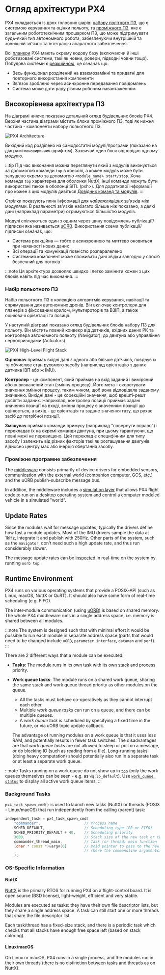 # Огляд архітектури PX4

PX4 складається із двох головних шарів: [набору політного ПЗ](#flight-stack), що є системою керування та оцінки польоту, та [проміжного ПЗ](#middleware), яке є загальним робототехнічним прошарком ПЗ, що може підтримувати будь-який тип автономного робота, забезпечуючи внутрішній та зовнішній зв'язок та інтеграцію апаратного забезпечення.

Всі [планери](../airframes/README.md) PX4 мають окрему кодову базу (включаючи й інші роботизовані системи, такі як човни, ровери, підводні човни тощо). Побудова системи є [реакційною](http://www.reactivemanifesto.org), це означає що:

- Весь функціонал розділений на взаємозамінні та придатні для повторного використання компоненти
- Зв'язок зроблено через асинхронне передавання повідомлень
- Система може дати раду різним робочим навантаженням

<a id="architecture"></a>

## Високорівнева архітектура ПЗ

На діаграмі нижче показано детальний огляд будівельних блоків PX4. Верхня частина діаграми містить блоки проміжного ПЗ, тоді як нижня частина - компоненти набору польотного ПЗ.

![PX4 Architecture](../../assets/diagrams/PX4_Architecture.svg)


<!-- This diagram can be updated from
[here](https://drive.google.com/file/d/0B1TDW9ajamYkaGx3R0xGb1NaeU0/view?usp=sharing)
and opened with draw.io Diagrams. You might need to request access if you
don't have a px4.io Google account.
Caution: it can happen that after exporting some of the arrows are wrong. In
that case zoom into the graph until the arrows are correct, and then export
again. -->

Вихідний код розділено на самодостатні модулі/програми (показано на діаграмі `моноширинним` шрифтом). Зазвичай один блок відповідає одному модулю.

:::tip
Під час виконання можна переглянути який з модулів виконується за допомогою команди `top` в консолі, а кожен модуль може бути запущено окремо за допомогою `<module_name> start/stop`. Хоча команда `top` характерна для оболонки NuttX, інші команди можуть бути використані також в оболонці SITL (pxh>). Для додаткової інформації про кожен з цих модулів дивіться [Довідник команд та модулів](../modules/modules_main.md).
:::

Стрілки показують плин інформації для _найважливіших_ зв'язків між модулями. В реальності зв'язків набагато більше ніж показано, а деякі дані (наприклад параметри) отримуються більшістю модулів.

Модулі спілкуються один з одним через шину повідомлень публікації/підписки яка називається [uORB](../middleware/uorb.md). Використання схеми публікації/підписки означає, що:

- Система реакційна — тобто є асинхронною та миттєво оновиться при наявності нових даних
- Всі операції та комунікації повністю розпаралелено
- Системний компонент може споживати дані звідки завгодно у спосіб безпечний для потоків

:::note
Ця архітектура дозволяє швидко і легко замінити кожен з цих блоків навіть під час виконання.
:::

### Набір польотного ПЗ

Набір польотного ПЗ є колекцією алгоритмів керування, навігації та спрямування для автономних дронів. Він включає контролери для планерів з фіксованим крилом, мультироторів та ВЗІП, а також оцінювачі орієнтації та позиції.

У наступній діаграмі показано огляд будівельних блоків набору ПЗ для польоту. Він містить повний конвеєр від датчиків, вхідних даних РК та контролера автономного польоту (Navigator), до двигуна або управління сервоприводами (Actuators).

![PX4 High-Level Flight Stack](../../assets/diagrams/PX4_High-Level_Flight-Stack.svg)


<!-- This diagram can be updated from
[here](https://drive.google.com/a/px4.io/file/d/15J0eCL77fHbItA249epT3i2iOx4VwJGI/view?usp=sharing)
and opened with draw.io Diagrams. You might need to request access if you
don't have a px4.io Google account.
Caution: it can happen that after exporting some of the arrows are wrong. In
that case zoom into the graph until the arrows are correct, and then export
again. -->

**Оцінювач** приймає вхідні дані з одного або більше датчиків, поєднує їх та обчислює стан рухомого засобу (наприклад орієнтацію з даних датчика ІВП або ж IMU).

**Контролер** - це компонент, який приймає на вхід заданий і виміряний або ж визначений стан (змінну процесу). Його мета - скорегувати значення змінної процесу, таким чином, щоб вона відповідала заданому значенню. Вихідні дані - це корекційні значення, щоб врешті-решт досягти заданих. Наприклад, контролер позиції приймає задані значення позиції на вході, змінна процесу є значенням позиції що оцінюється, а вихід - це орієнтація та задане значення газу, що рухає засіб до потрібної позиції.

**Змішувач** приймає команди примусу (наприклад "повернути вправо") і перекладає їх на окремі команди двигуна, при цьому гарантуючи, що певні межі не перевищено. Цей переклад є специфічним для типу засобу і залежить від різних факторів такі як розташування двигунів відносно центру мас або інерція обертання засобу.

<a id="middleware"></a>

### Проміжне програмне забезпечення

The [middleware](../middleware/README.md) consists primarily of device drivers for embedded sensors, communication with the external world (companion computer, GCS, etc.) and the uORB publish-subscribe message bus.

In addition, the middleware includes a [simulation layer](../simulation/README.md) that allows PX4 flight code to run on a desktop operating system and control a computer modeled vehicle in a simulated "world".

## Update Rates

Since the modules wait for message updates, typically the drivers define how fast a module updates. Most of the IMU drivers sample the data at 1kHz, integrate it and publish with 250Hz. Other parts of the system, such as the `navigator`, don't need such a high update rate, and thus run considerably slower.

The message update rates can be [inspected](../middleware/uorb.md) in real-time on the system by running `uorb top`.

<a id="runtime-environment"></a>

## Runtime Environment

PX4 runs on various operating systems that provide a POSIX-API (such as Linux, macOS, NuttX or QuRT). It should also have some form of real-time scheduling (e.g. FIFO).

The inter-module communication (using [uORB](../middleware/uorb.md)) is based on shared memory. The whole PX4 middleware runs in a single address space, i.e. memory is shared between all modules.

:::note
The system is designed such that with minimal effort it would be possible to run each module in separate address space (parts that would need to be changed include `uORB`, `parameter interface`, `dataman` and `perf`).
:::

There are 2 different ways that a module can be executed:

- **Tasks**: The module runs in its own task with its own stack and process priority.
- **Work queue tasks**: The module runs on a shared work queue, sharing the same stack and work queue thread priority as other modules on the queue.

  - All the tasks must behave co-operatively as they cannot interrupt each other.
  - Multiple _work queue tasks_ can run on a queue, and there can be multiple queues.
  - A _work queue task_ is scheduled by specifying a fixed time in the future, or via uORB topic update callback.

  The advantage of running modules on a work queue is that it uses less RAM, and potentially results in fewer task switches. The disadvantages are that _work queue tasks_ are not allowed to sleep or poll on a message, or do blocking IO (such as reading from a file). Long-running tasks (doing heavy computation) should potentially also run in a separate task or at least a separate work queue.

:::note
Tasks running on a work queue do not show up in [`top`](../modules/modules_command.md#top) (only the work queues themselves can be seen - e.g. as `wq:lp_default`). Use [`work_queue status`](../modules/modules_system.md#work-queue) to display all active work queue items.
:::

### Background Tasks

`px4_task_spawn_cmd()` is used to launch new tasks (NuttX) or threads (POSIX - Linux/macOS) that run independently from the calling (parent) task:

```cpp
independent_task = px4_task_spawn_cmd(
    "commander",                    // Process name
    SCHED_DEFAULT,                  // Scheduling type (RR or FIFO)
    SCHED_PRIORITY_DEFAULT + 40,    // Scheduling priority
    3600,                           // Stack size of the new task or thread
    commander_thread_main,          // Task (or thread) main function
    (char * const *)&argv[0]        // Void pointer to pass to the new task
                                    // (here the commandline arguments).
    );
```

### OS-Specific Information

#### NuttX

[NuttX](https://nuttx.apache.org//) is the primary RTOS for running PX4 on a flight-control board. It is open source (BSD license), light-weight, efficient and very stable.

Modules are executed as tasks: they have their own file descriptor lists, but they share a single address space. A task can still start one or more threads that share the file descriptor list.

Each task/thread has a fixed-size stack, and there is a periodic task which checks that all stacks have enough free space left (based on stack coloring).

#### Linux/macOS

On Linux or macOS, PX4 runs in a single process, and the modules run in their own threads (there is no distinction between tasks and threads as on NuttX).
